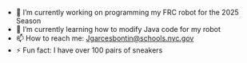 - 🔭 I’m currently working on programming my FRC robot for the 2025 Season
- 🌱 I’m currently learning how to modify Java code for my robot
- 📫 How to reach me: Jgarcesbontin@schools.nyc.gov 
- ⚡ Fun fact: I have over 100 pairs of sneakers
